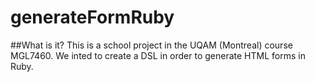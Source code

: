 # generateFormRuby

##What is it?
This is a school project in the UQAM (Montreal) course MGL7460. 
We inted to create a DSL in order to generate HTML forms in Ruby.

